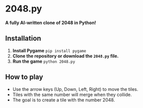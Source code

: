 # 2048.py
**A fully AI-written clone of 2048 in Python!**


## Installation
1. **Install Pygame**
`pip install pygame`
2. **Clone the repository or download the `2048.py` file.**
3. **Run the game**
`python 2048.py`


## How to play
- Use the arrow keys (Up, Down, Left, Right) to move the tiles.
- Tiles with the same number will merge when they collide.
- The goal is to create a tile with the number 2048.
